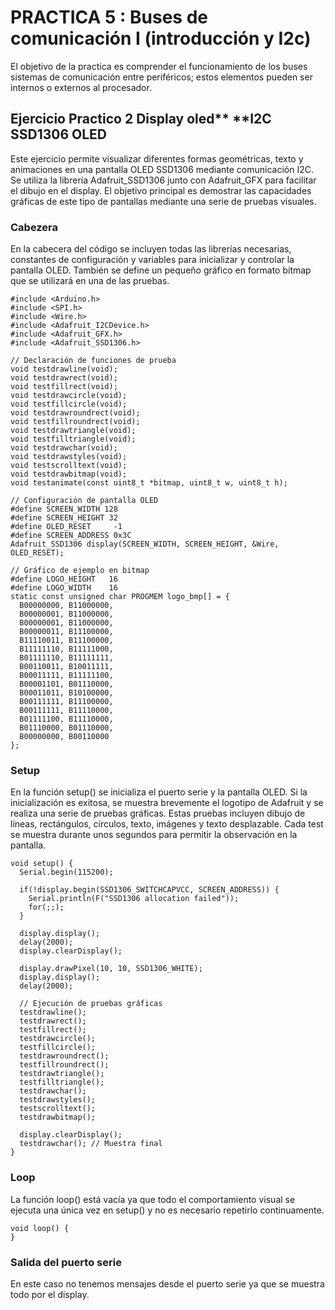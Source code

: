 # PRACTICA 5 :  Buses de comunicación I (introducción y I2c)

El objetivo de la practica es comprender el funcionamiento de los buses sistemas de comunicación entre periféricos;  estos elementos pueden ser internos o externos  al procesador.

## Ejercicio Practico 2   Display oled** **I2C SSD1306 OLED

Este ejercicio permite visualizar diferentes formas geométricas, texto y animaciones en una pantalla OLED SSD1306 mediante comunicación I2C. Se utiliza la librería Adafruit_SSD1306 junto con Adafruit_GFX para facilitar el dibujo en el display. El objetivo principal es demostrar las capacidades gráficas de este tipo de pantallas mediante una serie de pruebas visuales.

### Cabezera
En la cabecera del código se incluyen todas las librerías necesarias, constantes de configuración y variables para inicializar y controlar la pantalla OLED. También se define un pequeño gráfico en formato bitmap que se utilizará en una de las pruebas.
```
#include <Arduino.h>
#include <SPI.h>
#include <Wire.h>
#include <Adafruit_I2CDevice.h> 
#include <Adafruit_GFX.h>
#include <Adafruit_SSD1306.h>

// Declaración de funciones de prueba
void testdrawline(void);
void testdrawrect(void);
void testfillrect(void);
void testdrawcircle(void);
void testfillcircle(void);
void testdrawroundrect(void);
void testfillroundrect(void);
void testdrawtriangle(void);
void testfilltriangle(void);
void testdrawchar(void);
void testdrawstyles(void);
void testscrolltext(void);
void testdrawbitmap(void);
void testanimate(const uint8_t *bitmap, uint8_t w, uint8_t h);

// Configuración de pantalla OLED
#define SCREEN_WIDTH 128
#define SCREEN_HEIGHT 32
#define OLED_RESET     -1
#define SCREEN_ADDRESS 0x3C
Adafruit_SSD1306 display(SCREEN_WIDTH, SCREEN_HEIGHT, &Wire, OLED_RESET);

// Gráfico de ejemplo en bitmap
#define LOGO_HEIGHT   16
#define LOGO_WIDTH    16
static const unsigned char PROGMEM logo_bmp[] = {
  B00000000, B11000000,
  B00000001, B11000000,
  B00000001, B11000000,
  B00000011, B11100000,
  B11110011, B11100000,
  B11111110, B11111000,
  B01111110, B11111111,
  B00110011, B10011111,
  B00011111, B11111100,
  B00001101, B01110000,
  B00011011, B10100000,
  B00111111, B11100000,
  B00111111, B11110000,
  B01111100, B11110000,
  B01110000, B01110000,
  B00000000, B00110000
};

```
### Setup
En la función setup() se inicializa el puerto serie y la pantalla OLED. Si la inicialización es exitosa, se muestra brevemente el logotipo de Adafruit y se realiza una serie de pruebas gráficas. Estas pruebas incluyen dibujo de líneas, rectángulos, círculos, texto, imágenes y texto desplazable. Cada test se muestra durante unos segundos para permitir la observación en la pantalla.
```
void setup() {
  Serial.begin(115200);

  if(!display.begin(SSD1306_SWITCHCAPVCC, SCREEN_ADDRESS)) {
    Serial.println(F("SSD1306 allocation failed"));
    for(;;);
  }

  display.display();
  delay(2000);
  display.clearDisplay();

  display.drawPixel(10, 10, SSD1306_WHITE);
  display.display();
  delay(2000);

  // Ejecución de pruebas gráficas
  testdrawline();
  testdrawrect();
  testfillrect();
  testdrawcircle();
  testfillcircle();
  testdrawroundrect();
  testfillroundrect();
  testdrawtriangle();
  testfilltriangle();
  testdrawchar();
  testdrawstyles();
  testscrolltext();
  testdrawbitmap();

  display.clearDisplay();
  testdrawchar(); // Muestra final
}
```
### Loop
La función loop() está vacía ya que todo el comportamiento visual se ejecuta una única vez en setup() y no es necesario repetirlo continuamente.
```
void loop() {
}
```
### Salida del puerto serie
En este caso no tenemos mensajes desde el puerto serie ya que se muestra todo por el display.